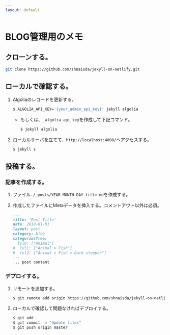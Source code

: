 ```yaml
---
layout: default
---
```


# BLOG管理用のメモ

## クローンする。
~~~ sh
git clone https://github.com/shnaisda/jekyll-on-netlify.git
~~~ 

## ローカルで確認する。
1. Algoliaのレコードを更新する。
    ~~~ sh
    $ ALGOLIA_API_KEY='{your_admin_api_key}' jekyll algolia
    ~~~
    * もしくは、`_algolia_api_key`を作成して下記コマンド。
        ~~~ sh
        $ jekyll algolia
        ~~~
    
1. ローカルサーバを立てて、`http://localhost:4000/`へアクセスする。
    ~~~ sh
    $ jekyll s
    ~~~
    
## 投稿する。
### 記事を作成する。
1. ファイル`./_posts/YEAR-MONTH-DAY-title.md`を作成する。

1. 作成したファイルにMetaデータを挿入する。コメントアウト以外は必須。
    ~~~ md
    ---
    title: 'Post Title'
    date: 2018-01-01
    layout: post
    category: blog
    categoriesTree:
      lvl0: ["Animal"]
    #  lvl1: ["Animal > Fish"]
    #  lvl2: ["Animal > Fish > Dark sleeper"]
    ---
    ... post content
    ~~~

### デプロイする。

1. リモートを追加する。
    ~~~ sh
    $ git remote add origin https://github.com/shnaisda/jekyll-on-netlify.git
    ~~~

1. ローカルで確認して問題なければデプロイする。
    ~~~ sh
    $ git add .
    $ git commit -m "Update files"
    $ git push origin master
    ~~~
